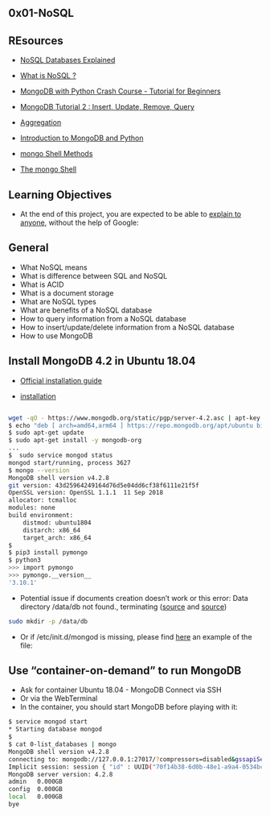## 0x01-NoSQL

## REsources

- [NoSQL Databases Explained](https://intranet.alxswe.com/rltoken/wweK7dOY4pf8haCqv9Iv6Q)

- [What is NoSQL ?](https://intranet.alxswe.com/rltoken/QqqNmgzgwopHBv305ki6bg)

- [MongoDB with Python Crash Course - Tutorial for Beginners](https://intranet.alxswe.com/rltoken/RyyP9OH1EMBWWYpTs4TqoA)

- [MongoDB Tutorial 2 : Insert, Update, Remove, Query](https://intranet.alxswe.com/rltoken/9__3tR-NimgXlmjPQwTF-Q)

- [Aggregation](https://intranet.alxswe.com/rltoken/ziEDeniRobC6owPE1_avAQ)

- [Introduction to MongoDB and Python](https://intranet.alxswe.com/rltoken/axwwF4CjO7FnK8Ecochqnw)

- [mongo Shell Methods](https://intranet.alxswe.com/rltoken/lUqnLwOHbbp9FK39ijNmDQ)

- [The mongo Shell](https://intranet.alxswe.com/rltoken/bffQMLcTB4cg1bKqgBW3jw)

## Learning Objectives

- At the end of this project, you are expected to be able to [explain to anyone](https://intranet.alxswe.com/rltoken/9u20uNESC1dnTNowO5waNQ), without the help of Google:


## General

- What NoSQL means
- What is difference between SQL and NoSQL
- What is ACID
- What is a document storage
- What are NoSQL types
- What are benefits of a NoSQL database
- How to query information from a NoSQL database
- How to insert/update/delete information from a NoSQL database
- How to use MongoDB

## Install MongoDB 4.2 in Ubuntu 18.04

- [Official installation guide](https://intranet.alxswe.com/rltoken/8p4x14Ddn1UxKXZ5nPt3zA)

- [installation](https://www.fosstechnix.com/how-to-install-mongodb-on-ubuntu-22-04-lts/)

```bash

wget -qO - https://www.mongodb.org/static/pgp/server-4.2.asc | apt-key add -
$ echo "deb [ arch=amd64,arm64 ] https://repo.mongodb.org/apt/ubuntu bionic/mongodb-org/4.2 multiverse" > /etc/apt/sources.list.d/mongodb-org-4.2.list
$ sudo apt-get update
$ sudo apt-get install -y mongodb-org
...
$  sudo service mongod status
mongod start/running, process 3627
$ mongo --version
MongoDB shell version v4.2.8
git version: 43d25964249164d76d5e04dd6cf38f6111e21f5f
OpenSSL version: OpenSSL 1.1.1  11 Sep 2018
allocator: tcmalloc
modules: none
build environment:
    distmod: ubuntu1804
    distarch: x86_64
    target_arch: x86_64
$  
$ pip3 install pymongo
$ python3
>>> import pymongo
>>> pymongo.__version__
'3.10.1'
```

- Potential issue if documents creation doesn’t work or this error: Data directory /data/db not found., terminating ([source](https://intranet.alxswe.com/rltoken/as8vd5VBnj4VDz5EINszMg) and [source](https://intranet.alxswe.com/rltoken/9Df5v1NcWFFCn_sRNgsJUg))

```bash
sudo mkdir -p /data/db
```

- Or if /etc/init.d/mongod is missing, please find [here](mongod) an example of the file:

## Use “container-on-demand” to run MongoDB

- Ask for container Ubuntu 18.04 - MongoDB
Connect via SSH
- Or via the WebTerminal
- In the container, you should start MongoDB before playing with it:

```bash
$ service mongod start
* Starting database mongod                                              [ OK ]
$
$ cat 0-list_databases | mongo
MongoDB shell version v4.2.8
connecting to: mongodb://127.0.0.1:27017/?compressors=disabled&gssapiServiceName=mongodb
Implicit session: session { "id" : UUID("70f14b38-6d0b-48e1-a9a4-0534bcf15301") }
MongoDB server version: 4.2.8
admin   0.000GB
config  0.000GB
local   0.000GB
bye
```